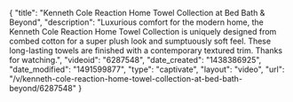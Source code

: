 {
    "title": "Kenneth Cole Reaction Home Towel Collection at Bed Bath & Beyond",
    "description": "Luxurious comfort for the modern home, the Kenneth Cole Reaction Home Towel Collection is uniquely designed from combed cotton for a super plush look and sumptuously soft feel. These long-lasting towels are finished with a contemporary textured trim. Thanks for watching.",
    "videoid": "6287548",
    "date_created": "1438386925",
    "date_modified": "1491599877",
    "type": "captivate",
    "layout": "video",
    "url": "\/v\/kenneth-cole-reaction-home-towel-collection-at-bed-bath-beyond\/6287548"
}